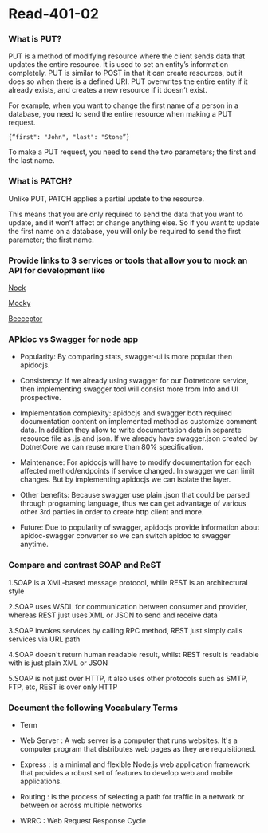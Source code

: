# Read-401-02

### What is PUT?

PUT is a method of modifying resource where the client sends data that updates the entire resource. It is used to set an entity’s information completely. PUT is similar to POST in that it can create resources, but it does so when there is a defined URI. PUT overwrites the entire entity if it already exists, and creates a new resource if it doesn’t exist.

For example, when you want to change the first name of a person in a database, you need to send the entire resource when making a PUT request.
````
{“first": "John", "last": "Stone”}
````

To make a PUT request, you need to send the two parameters; the first and the last name.

### What is PATCH?

Unlike PUT, PATCH applies a partial update to the resource.

This means that you are only required to send the data that you want to update, and it won’t affect or change anything else. So if you want to update the first name on a database, you will only be required to send the first parameter; the first name.

### Provide links to 3 services or tools that allow you to mock an API for development like

[Nock](https://github.com/nock/nock)

[Mocky](https://designer.mocky.io/)

[Beeceptor](https://beeceptor.com/)

### APIdoc vs Swagger for node app

* Popularity: By comparing stats,  swagger-ui is more popular then apidocjs.

* Consistency: If we already using swagger for our Dotnetcore service, then implementing swagger tool will consist more from Info and UI prospective.

* Implementation complexity: apidocjs and swagger both required documentation content on implemented method as customize comment data. In addition they allow to write documentation data in separate resource file as .js and json. If we already have swagger.json created by DotnetCore we can reuse more than 80% specification.

* Maintenance: For apidocjs will have to modify documentation for each affected method/endpoints if service changed. In swagger we can limit changes. But by implementing apidocjs we can isolate the layer. 

* Other benefits: Because swagger use plain .json that could be parsed through programing language, thus we can get advantage of various other 3rd parties in order to create http client and more. 

* Future: Due to popularity of swagger, apidocjs provide information about apidoc-swagger converter so we can switch apidoc to swagger anytime.

### Compare and contrast SOAP and ReST

1.SOAP is a XML-based message protocol, while REST is an architectural style

2.SOAP uses WSDL for communication between consumer and provider, whereas REST just uses XML or JSON to send and receive data

3.SOAP invokes services by calling RPC method, REST just simply calls services via URL path

4.SOAP doesn't return human readable result, whilst REST result is readable with is just plain XML or JSON

5.SOAP is not just over HTTP, it also uses other protocols such as SMTP, FTP, etc, REST is over only HTTP

### Document the following Vocabulary Terms



* Term

* Web Server :  A web server is a computer that runs websites. It's a computer program that distributes web pages as they are requisitioned.

* Express : is a minimal and flexible Node.js web application framework that provides a robust set of features to develop web and mobile applications.

* Routing : is the process of selecting a path for traffic in a network or between or across multiple networks

* WRRC : Web Request Response Cycle